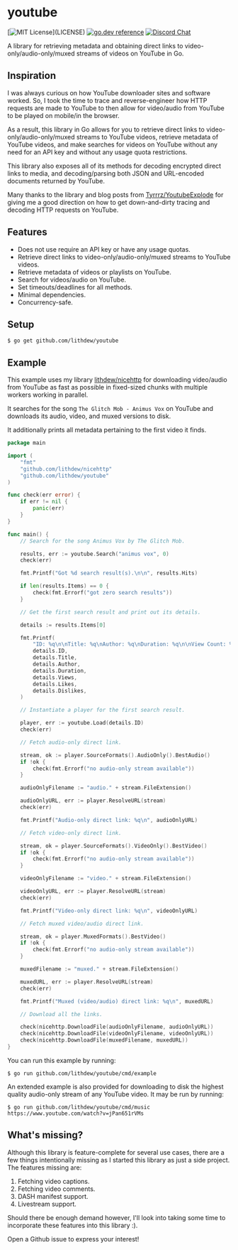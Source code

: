 # youtube

[![MIT License](https://img.shields.io/apm/l/atomic-design-ui.svg?)](LICENSE)
[![go.dev reference](https://img.shields.io/badge/go.dev-reference-007d9c?logo=go&logoColor=white&style=flat-square)](https://pkg.go.dev/github.com/lithdew/youtube)
[![Discord Chat](https://img.shields.io/discord/697002823123992617)](https://discord.gg/HZEbkeQ)

A library for retrieving metadata and obtaining direct links to video-only/audio-only/muxed streams of videos on YouTube in Go.

## Inspiration

I was always curious on how YouTube downloader sites and software worked. So, I took the time to trace and reverse-engineer how HTTP requests are made to YouTube to then allow for video/audio from YouTube to be played on mobile/in the browser.

As a result, this library in Go allows for you to retrieve direct links to video-only/audio-only/muxed streams to YouTube videos, retrieve metadata of YouTube videos, and make searches for videos on YouTube without any need for an API key and without any usage quota restrictions.

This library also exposes all of its methods for decoding encrypted direct links to media, and decoding/parsing both JSON and URL-encoded documents returned by YouTube.

Many thanks to the library and blog posts from [Tyrrrz/YoutubeExplode](https://github.com/Tyrrrz/YoutubeExplode) for giving me a good direction on how to get down-and-dirty tracing and decoding HTTP requests on YouTube.

## Features

- Does not use require an API key or have any usage quotas.
- Retrieve direct links to video-only/audio-only/muxed streams to YouTube videos.
- Retrieve metadata of videos or playlists on YouTube.
- Search for videos/audio on YouTube.
- Set timeouts/deadlines for all methods.
- Minimal dependencies.
- Concurrency-safe.

## Setup

```
$ go get github.com/lithdew/youtube
```

## Example

This example uses my library [lithdew/nicehttp](https://github.com/lithdew/nicehttp) for downloading video/audio from YouTube as fast as possible in fixed-sized chunks with multiple workers working in parallel.

It searches for the song `The Glitch Mob - Animus Vox` on YouTube and downloads its audio, video, and muxed versions to disk.

It additionally prints all metadata pertaining to the first video it finds.

```go
package main

import (
	"fmt"
	"github.com/lithdew/nicehttp"
	"github.com/lithdew/youtube"
)

func check(err error) {
	if err != nil {
		panic(err)
	}
}

func main() {
	// Search for the song Animus Vox by The Glitch Mob.

	results, err := youtube.Search("animus vox", 0)
	check(err)

	fmt.Printf("Got %d search result(s).\n\n", results.Hits)

	if len(results.Items) == 0 {
		check(fmt.Errorf("got zero search results"))
	}

	// Get the first search result and print out its details.

	details := results.Items[0]

	fmt.Printf(
		"ID: %q\n\nTitle: %q\nAuthor: %q\nDuration: %q\n\nView Count: %q\nLikes: %d\nDislikes: %d\n\n",
		details.ID,
		details.Title,
		details.Author,
		details.Duration,
		details.Views,
		details.Likes,
		details.Dislikes,
	)

	// Instantiate a player for the first search result.

	player, err := youtube.Load(details.ID)
	check(err)

	// Fetch audio-only direct link.

	stream, ok := player.SourceFormats().AudioOnly().BestAudio()
	if !ok {
		check(fmt.Errorf("no audio-only stream available"))
	}

	audioOnlyFilename := "audio." + stream.FileExtension()

	audioOnlyURL, err := player.ResolveURL(stream)
	check(err)

	fmt.Printf("Audio-only direct link: %q\n", audioOnlyURL)

	// Fetch video-only direct link.

	stream, ok = player.SourceFormats().VideoOnly().BestVideo()
	if !ok {
		check(fmt.Errorf("no audio-only stream available"))
	}

	videoOnlyFilename := "video." + stream.FileExtension()

	videoOnlyURL, err := player.ResolveURL(stream)
	check(err)

	fmt.Printf("Video-only direct link: %q\n", videoOnlyURL)

	// Fetch muxed video/audio direct link.

	stream, ok = player.MuxedFormats().BestVideo()
	if !ok {
		check(fmt.Errorf("no audio-only stream available"))
	}

	muxedFilename := "muxed." + stream.FileExtension()

	muxedURL, err := player.ResolveURL(stream)
	check(err)

	fmt.Printf("Muxed (video/audio) direct link: %q\n", muxedURL)

	// Download all the links.

	check(nicehttp.DownloadFile(audioOnlyFilename, audioOnlyURL))
	check(nicehttp.DownloadFile(videoOnlyFilename, videoOnlyURL))
	check(nicehttp.DownloadFile(muxedFilename, muxedURL))
}
```

You can run this example by running:

```shell
$ go run github.com/lithdew/youtube/cmd/example
```

An extended example is also provided for downloading to disk the highest quality audio-only stream of any YouTube video. It may be run by running:

```shell
$ go run github.com/lithdew/youtube/cmd/music https://www.youtube.com/watch?v=jPan651rVMs
```

## What's missing?

Although this library is feature-complete for several use cases, there are a few things intentionally missing as I started this library as just a side project. The features missing are:

1. Fetching video captions.
2. Fetching video comments.
3. DASH manifest support.
4. Livestream support.

Should there be enough demand however, I'll look into taking some time to incorporate these features into this library :).

Open a Github issue to express your interest!